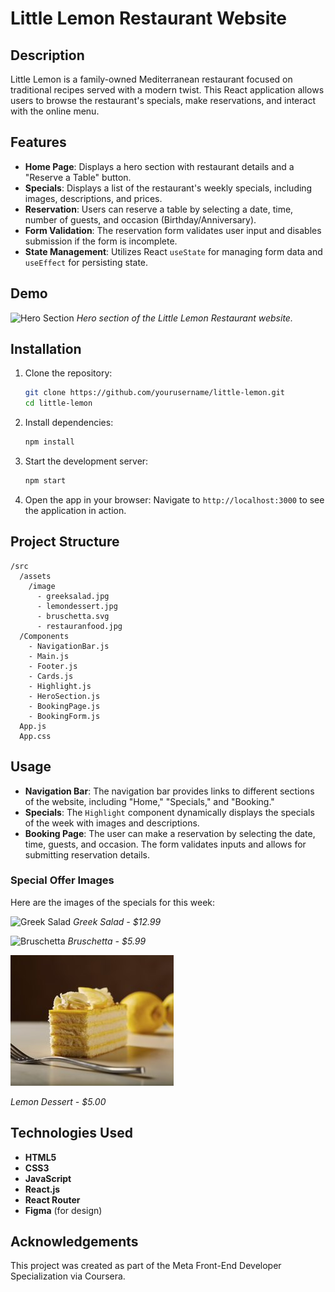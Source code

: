 
# Little Lemon Restaurant Website

## Description
Little Lemon is a family-owned Mediterranean restaurant focused on traditional recipes served with a modern twist. This React application allows users to browse the restaurant's specials, make reservations, and interact with the online menu.

## Features
- **Home Page**: Displays a hero section with restaurant details and a "Reserve a Table" button.
- **Specials**: Displays a list of the restaurant's weekly specials, including images, descriptions, and prices.
- **Reservation**: Users can reserve a table by selecting a date, time, number of guests, and occasion (Birthday/Anniversary).
- **Form Validation**: The reservation form validates user input and disables submission if the form is incomplete.
- **State Management**: Utilizes React `useState` for managing form data and `useEffect` for persisting state.

## Demo

![Hero Section](./src/assets/image/restauranfood.jpg)
*Hero section of the Little Lemon Restaurant website.*

## Installation

1. Clone the repository:
   ```bash
   git clone https://github.com/yourusername/little-lemon.git
   cd little-lemon
   ```

2. Install dependencies:
   ```bash
   npm install
   ```

3. Start the development server:
   ```bash
   npm start
   ```

4. Open the app in your browser:
   Navigate to `http://localhost:3000` to see the application in action.

## Project Structure

```
/src
  /assets
    /image
      - greeksalad.jpg
      - lemondessert.jpg
      - bruschetta.svg
      - restauranfood.jpg
  /Components
    - NavigationBar.js
    - Main.js
    - Footer.js
    - Cards.js
    - Highlight.js
    - HeroSection.js
    - BookingPage.js
    - BookingForm.js
  App.js
  App.css
```

## Usage

- **Navigation Bar**: The navigation bar provides links to different sections of the website, including "Home," "Specials," and "Booking."
- **Specials**: The `Highlight` component dynamically displays the specials of the week with images and descriptions.
- **Booking Page**: The user can make a reservation by selecting the date, time, guests, and occasion. The form validates inputs and allows for submitting reservation details.

### Special Offer Images
Here are the images of the specials for this week:

![Greek Salad](./src/assets/image/greeksalad.jpg)
*Greek Salad - $12.99*

![Bruschetta](./src/assets/image/bruschetta.svg)
*Bruschetta - $5.99*

![Lemon Dessert](./src/assets/image/lemondessert.jpg)

*Lemon Dessert - $5.00*

## Technologies Used

- **HTML5**
- **CSS3**
- **JavaScript**
- **React.js**
- **React Router**
- **Figma** (for design)

## Acknowledgements
This project was created as part of the Meta Front-End Developer Specialization via Coursera.


